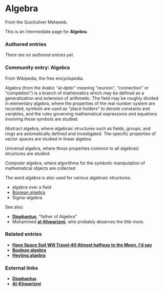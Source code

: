 
# Algebra

From the Quicksilver Metaweb.

This is an intermediate page for 
**Algebra**.


### Authored entries


*There are no authored entries yet.*

### Community entry: Algebra


From Wikipedia, the free encyclopedia. 

Algebra (from the Arabic "al-djebr" meaning "reunion", "connection" or "completion") is a branch of mathematics which may be defined as a generalization and extension of arithmetic. The field may be roughly divided in elementary algebra, where the properties of the real number system are recorded, symbols are used as "place holders" to denote constants and variables, and the rules governing mathematical expressions and equations involving these symbols are studied. 

Abstract algebra, where algebraic structures such as fields, groups, and rings are axiomatically defined and investigated. The specific properties of vector spaces are studied in linear algebra. 

Universal algebra, where those properties common to all algebraic structures are studied. 

Computer algebra, where algorithms for the symbolic manipulation of mathematical objects are collected 

The word algebra is also used for various algebraic structures: 
* algebra over a field
* [Boolean algebra](/boolean-algebra)
* Sigma-algebra


See also: 
* **[Diophantus](/http-en-wikipedia-org-wiki-diophantus)**, "father of Algebra"
* Mohammed **[al-Khwarizmi](/http-en2-wikipedia-org-wiki-al-khwarizmi)**, who probably deserves the title more.


### Related entries


* **[Have Space Suit Will Travel:40:Almost halfway to the Moon, I'd say](/heinlein-robert-have-space-suit-will-travel-40-almost-halfway-to-the-moon-i-d-say-neal-stephenson)**
* **[Boolean algebra](/boolean-algebra)**
* **[Heyting algebra](/heyting-algebra)**


### External links


* **[Diophantus](/http-en-wikipedia-org-wiki-diophantus)**
* **[Al-Khwarizmi](/http-en2-wikipedia-org-wiki-al-khwarizmi)**
